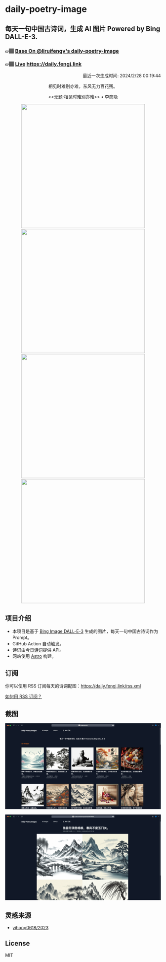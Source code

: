 
# daily-poetry-image

## 每天一句中国古诗词，生成 AI 图片 Powered by Bing DALL-E-3.

### 👉🏽 [Base On @liruifengv's daily-poetry-image](https://github.com/liruifengv/daily-poetry-image)

### 👉🏽 [Live](https://daily.fengj.link) https://daily.fengj.link

<p align="right">
  最近一次生成时间: 2024/2/28 00:19:44
</p>
<p align="center">
相见时难别亦难，东风无力百花残。
</p>
<p align="center">
<<无题·相见时难别亦难>> • 李商隐
</p>
<p align="center">
<img src="https://tse2.mm.bing.net/th/id/OIG2.52Zh0tsHiZI59Asi_.r." height="400" width="400" />
<img src="https://tse3.mm.bing.net/th/id/OIG2.VNldO8O2CDyfHMwXdnc." height="400" width="400" />
<img src="https://tse3.mm.bing.net/th/id/OIG2.BDPUS.XdIkoZFYQJsdSb" height="400" width="400" />
<img src="https://tse1.mm.bing.net/th/id/OIG2.xRx04VIP4T6Mtgsl6XqZ" height="400" width="400" />
</p>

## 项目介绍

-   本项目是基于 [Bing Image DALL-E-3](https://www.bing.com/images/create) 生成的图片，每天一句中国古诗词作为 Prompt。
-   GitHub Action 自动触发。
-   诗词由[今日诗词](https://www.jinrishici.com/)提供 API。
-   网站使用 [Astro](https://astro.build) 构建。

## 订阅

你可以使用 RSS 订阅每天的诗词配图：https://daily.fengj.link/rss.xml

[如何用 RSS 订阅？](https://zhuanlan.zhihu.com/p/55026716)

## 截图

![图片列表](./screenshots/Snipaste_2023-12-28_21-00-26.png)

![图片详情](./screenshots/Snipaste_2023-12-28_21-00-53.png)

## 灵感来源

-   [yihong0618/2023](https://github.com/yihong0618/2023)

## License

MIT
